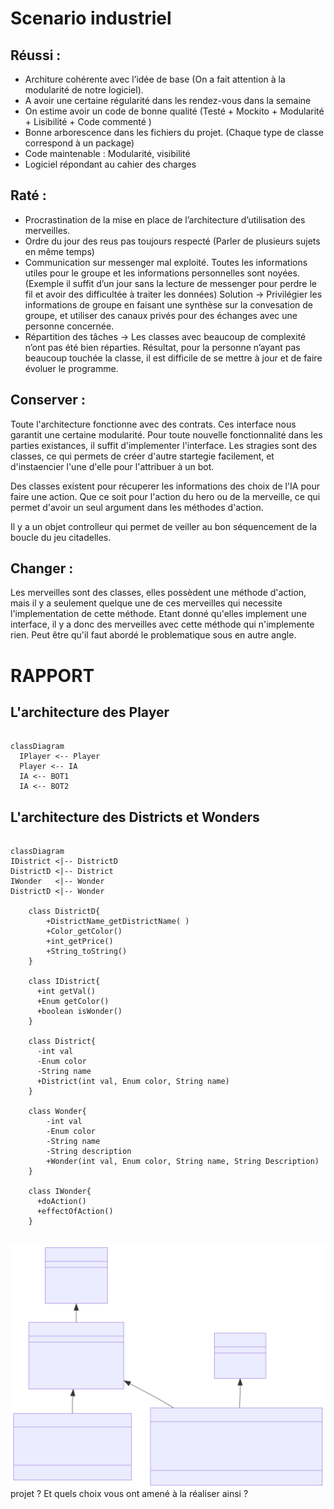 # Scenario industriel

## Réussi :

* Architure cohérente avec l’idée de base (On a fait attention à la modularité de notre logiciel).
* A avoir une certaine régularité dans les rendez-vous dans la semaine
* On estime avoir un code de bonne qualité (Testé + Mockito + Modularité + Lisibilité + Code commenté )
* Bonne arborescence dans les fichiers du projet. (Chaque type de classe correspond à un package)
* Code maintenable : Modularité, visibilité
* Logiciel répondant au cahier des charges

## Raté :

* Procrastination de la mise en place de l’architecture d’utilisation des merveilles.
* Ordre du jour des reus pas toujours respecté (Parler de plusieurs sujets en même temps)
* Communication sur messenger mal exploité. Toutes les informations utiles pour le groupe et les informations personnelles sont noyées. (Exemple il suffit d’un jour sans la lecture de messenger pour perdre le fil et avoir des difficultée à traiter les données) Solution -> Privilégier les informations de groupe en faisant une synthèse sur la convesation de groupe, et utiliser des canaux privés pour des échanges avec une personne concernée.
* Répartition des tâches -> Les classes avec beaucoup de complexité n’ont pas été bien réparties. Résultat, pour la personne n’ayant pas beaucoup touchée la classe, il est difficile de se mettre à jour et de faire évoluer le programme.

## Conserver :

Toute l'architecture fonctionne avec des contrats. Ces interface nous garantit une certaine modularité. Pour toute nouvelle fonctionnalité dans les parties existances, il suffit d'implementer
l'interface. Les stragies sont des classes, ce qui permets de créer d'autre startegie facilement, et d'instaencier l'une d'elle pour l'attribuer à un bot.

Des classes existent pour récuperer les informations des choix de l'IA pour faire une action. 
Que ce soit pour l'action du hero ou de la merveille, ce qui permet d'avoir un seul argument dans les méthodes d'action.

Il y a un objet controlleur qui permet de veiller au bon séquencement de la boucle du jeu citadelles.

## Changer :

Les merveilles sont des classes, elles possèdent une méthode d'action, mais il y a seulement quelque une de ces merveilles qui necessite l'implementation de cette méthode.
Etant donné qu'elles implement une interface, il y a donc des merveilles avec cette méthode qui n'implemente rien.
Peut être qu'il faut abordé le problematique sous en autre angle. 

# RAPPORT

## L'architecture des Player


```mermaid

classDiagram
  IPlayer <-- Player
  Player <-- IA
  IA <-- BOT1
  IA <-- BOT2

```

## L'architecture des Districts et Wonders

```mermaid

classDiagram
IDistrict <|-- DistrictD
DistrictD <|-- District
IWonder   <|-- Wonder
DistrictD <|-- Wonder

    class DistrictD{
        +DistrictName_getDistrictName( )
        +Color_getColor() 
        +int_getPrice()
        +String_toString()
    }

    class IDistrict{
      +int getVal()
      +Enum getColor()
      +boolean isWonder()
    }
    
    class District{
      -int val
      -Enum color
      -String name
      +District(int val, Enum color, String name)
    }

    class Wonder{
        -int val
        -Enum color
        -String name
        -String description
        +Wonder(int val, Enum color, String name, String Description)
    }

    class IWonder{
      +doAction()
      +effectOfAction()
    }
    
```     

<img src="district.svg"
alt="Markdown Monster icon"
style="float: left; margin-right: 10px;" />

projet ? Et quels choix vous ont amené à la réaliser ainsi ?